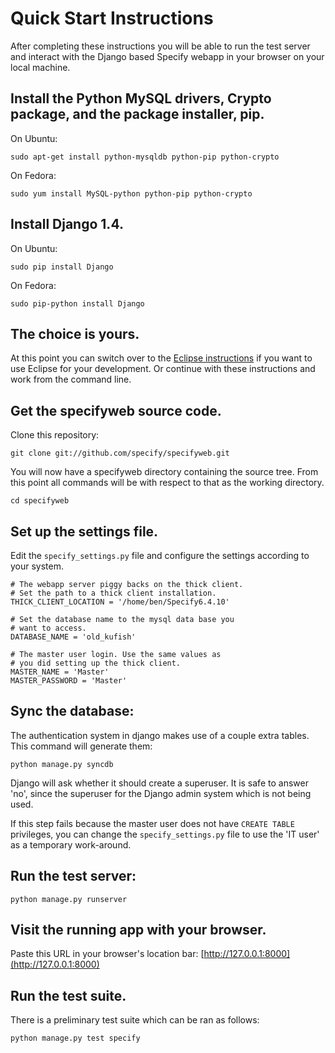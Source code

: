 Quick Start Instructions
========================

After completing these instructions you will be able to run the test
server and interact with the Django based Specify webapp in your
browser on your local machine.


Install the Python MySQL drivers, Crypto package, and the package installer, pip.
---------------------------------------------------------------------------------
On Ubuntu:

    sudo apt-get install python-mysqldb python-pip python-crypto

On Fedora:

    sudo yum install MySQL-python python-pip python-crypto

Install Django 1.4.
-------------------
On Ubuntu:

    sudo pip install Django

On Fedora:

    sudo pip-python install Django

The choice is yours.
--------------------
At this point you can switch over to the [Eclipse
instructions](README-ECLIPSE.md) if you want to use Eclipse for your
development. Or continue with these instructions and work from the
command line.

Get the specifyweb source code.
----------------------------------
Clone this repository:

    git clone git://github.com/specify/specifyweb.git

You will now have a specifyweb directory containing the source
tree. From this point all commands will be with respect to that as the
working directory.

    cd specifyweb

Set up the settings file.
-------------------------
Edit the `specify_settings.py` file and configure the settings
according to your system.

    # The webapp server piggy backs on the thick client.
    # Set the path to a thick client installation.
    THICK_CLIENT_LOCATION = '/home/ben/Specify6.4.10'

    # Set the database name to the mysql data base you
    # want to access.
    DATABASE_NAME = 'old_kufish'

    # The master user login. Use the same values as
    # you did setting up the thick client.
    MASTER_NAME = 'Master'
    MASTER_PASSWORD = 'Master'

Sync the database:
------------------
The authentication system in django makes use of a couple extra tables. This
command will generate them:

    python manage.py syncdb
    
Django will ask whether it should create a superuser. It is safe to answer 'no',
since the superuser for the Django admin system which is not being used.

If this step fails because the master user does not have `CREATE TABLE` privileges, you can
change the `specify_settings.py` file to use the 'IT user' as a temporary work-around.

Run the test server:
--------------------

    python manage.py runserver


Visit the running app with your browser.
----------------------------------------
Paste this URL in your browser's location bar:
[http://127.0.0.1:8000](http://127.0.0.1:8000)

Run the test suite.
-------------------
There is a preliminary test suite which can be ran as follows:

    python manage.py test specify

